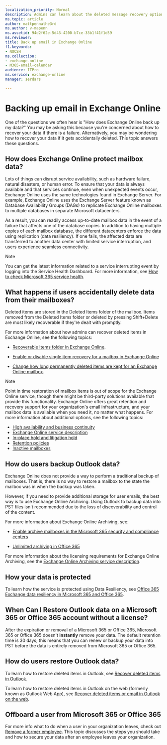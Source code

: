 ```yaml
---
localization_priority: Normal
description: Admins can learn about the deleted message recovery options and high-level methods that Exchange Online uses to protect mailbox data.
ms.topic: article
author: mattpennathe3rd
ms.author: v-mapenn
ms.assetid: 94d2f62e-5d43-4200-b7ce-33b1f41f1d59
ms.reviewer: 
title: Back up email in Exchange Online
f1.keywords:
- NOCSH
ms.collection: 
- exchange-online
- M365-email-calendar
audience: ITPro
ms.service: exchange-online
manager: serdars

---
```


# Backing up email in Exchange Online

One of the questions we often hear is "How does Exchange Online back up my data?" You may be asking this because you're concerned about how to recover your data if there is a failure. Alternatively, you may be wondering how to recover your data if it gets accidentally deleted. This topic answers these questions.

## How does Exchange Online protect mailbox data?

Lots of things can disrupt service availability, such as hardware failure, natural disasters, or human error. To ensure that your data is always available and that services continue, even when unexpected events occur, Exchange Online uses the same technologies found in Exchange Server. For example, Exchange Online uses the Exchange Server feature known as Database Availability Groups (DAGs) to replicate Exchange Online mailboxes to multiple databases in separate Microsoft datacenters. 

As a result, you can readily access up-to-date mailbox data in the event of a failure that affects one of the database copies. In addition to having multiple copies of each mailbox database, the different datacenters enforce the data using replication (data resiliency). If one fails, the affected data are transferred to another data center with limited service interruption, and users experience seamless connectivity.


> [!NOTE]
> You can get the latest information related to a service interrupting event by logging into the Service Health Dashboard. For more information, see [How to check Microsoft 365 service health](https://docs.microsoft.com/office365/enterprise/view-service-health).

## What happens if users accidentally delete data from their mailboxes?

Deleted items are stored in the Deleted Items folder of the mailbox. Items removed from the Deleted Items folder or deleted by pressing Shift+Delete are most likely recoverable if they're dealt with promptly.

For more information about how admins can recover deleted items in Exchange Online, see the following topics:

- [Recoverable Items folder in Exchange Online](security-and-compliance/recoverable-items-folder/recoverable-items-folder.md).

- [Enable or disable single item recovery for a mailbox in Exchange Online](recipients-in-exchange-online/manage-user-mailboxes/enable-or-disable-single-item-recovery.md)

- [Change how long permanently deleted items are kept for an Exchange Online mailbox](recipients-in-exchange-online/manage-user-mailboxes/change-deleted-item-retention.md).

> [!NOTE]
> Point in time restoration of mailbox items is out of scope for the Exchange Online service, though there might be third-party solutions available that provide this functionality. Exchange Online offers great retention and recovery support for your organization's email infrastructure, and your mailbox data is available when you need it, no matter what happens. For more information about additional options, see the following topics:
>
> - [High availability and business continuity](https://docs.microsoft.com/office365/servicedescriptions/exchange-online-service-description/high-availability-and-business-continuity)
> - [Exchange Online service description](https://docs.microsoft.com/office365/servicedescriptions/exchange-online-service-description/exchange-online-service-description)
> - [In-place hold and litigation hold](security-and-compliance/in-place-and-litigation-holds.md)
> - [Retention policies](https://docs.microsoft.com/office365/securitycompliance/retention-policies)
> - [Inactive mailboxes](https://docs.microsoft.com/office365/securitycompliance/inactive-mailboxes-in-office-365)

## How do users backup Outlook data?

Exchange Online does not provide a way to perform a traditional backup of mailboxes. That is, there is no way to restore a mailbox to the state the mailbox was in when the backup was taken.

However, if you need to provide additional storage for user emails, the best way is to use Exchange Online Archiving. Using Outlook to backup data into PST files isn't recommended due to the loss of discoverability and control of the content.

For more information about Exchange Online Archiving, see:

- [Enable archive mailboxes in the Microsoft 365 security and compliance centers](https://docs.microsoft.com/office365/securitycompliance/enable-archive-mailboxes)

- [Unlimited archiving in Office 365](https://docs.microsoft.com/office365/securitycompliance/unlimited-archiving)

For more information about the licensing requirements for Exchange Online Archiving, see the [Exchange Online Archiving service description](https://docs.microsoft.com/office365/servicedescriptions/exchange-online-archiving-service-description/exchange-online-archiving-service-description).

## How your data is protected

To learn how the service is protected using Data Resiliency, see [Office 365 Exchange data resiliency in Microsoft 365 and Office 365](https://docs.microsoft.com/Office365/securitycompliance/office-365-exchange-data-resiliency).

## When Can I Restore Outlook data on a Microsoft 365 or Office 365 account without a license?

After the expiration or removal of a Microsoft 365 or Office 365, Microsoft 365 or Office 365 doesn't **instantly** remove your data. The default retention time is 30 days; this means that you can renew or backup your data into PST before the data is entirely removed from Microsoft 365 or Office 365.

## How do users restore Outlook data?

To learn how to restore deleted items in Outlook, see [Recover deleted items in Outlook](https://support.microsoft.com/office/49e81f3c-c8f4-4426-a0b9-c0fd751d48ce).

To learn how to restore deleted items in Outlook on the web (formerly known as Outlook Web App), see [Recover deleted items or email in Outlook on the web](https://support.microsoft.com/office/c3d8fc15-eeef-4f1c-81df-e27964b7edd4).

## Offboard a user from Microsoft 365 or Office 365

For more info what to do when a user in your organization leaves, check out [Remove a former employee](https://docs.microsoft.com/microsoft-365/admin/add-users/remove-former-employee). This topic discusses the steps you should take and how to secure your data after an employee leaves your organization.
